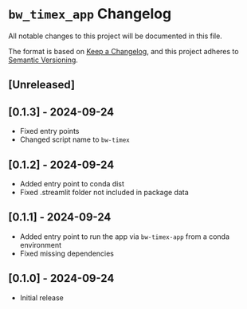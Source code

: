 # `bw_timex_app` Changelog

All notable changes to this project will be documented in this file.

The format is based on [Keep a Changelog](https://keepachangelog.com/en/1.0.0/),
and this project adheres to [Semantic Versioning](https://semver.org/spec/v2.0.0.html).

## [Unreleased]

## [0.1.3] - 2024-09-24
* Fixed entry points
* Changed script name to `bw-timex`

## [0.1.2] - 2024-09-24
* Added entry point to conda dist
* Fixed .streamlit folder not included in package data

## [0.1.1] - 2024-09-24
* Added entry point to run the app via `bw-timex-app` from a conda environment
* Fixed missing dependencies

## [0.1.0] - 2024-09-24
* Initial release